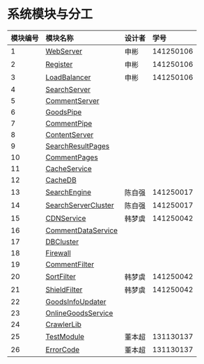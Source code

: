 # 系统模块与分工 #

|模块编号 | 模块名称 | 设计者 |  学号|
| :--- | :---| :---|:---|
|  1 | [WebServer](WebServer.md)| 申彬 | 141250106 |
|  2 | [Register](Register.md)| 申彬 | 141250106 |
|  3 | [LoadBalancer](LoadBalancer.md)	 | 申彬 | 141250106 |
|  4 | [SearchServer](SearchServer.md)|  |  |
|  5 | [CommentServer](SearchServer.md)|  |  |
|  6 | [GoodsPipe](GoodsPipe.md)|  |  |
|  7 | [CommentPipe](CommentPipe.md)|  |  |
|  8 | [ContentServer](ContentServer.md)|  |  |
|  9 | [SearchResultPages](SearchResultPages.md)|  |  |
|  10 | [CommentPages](CommentPages.md)|  |  |
|  11| [CacheService](CacheService.md)|  |  |
|  12| [CacheDB](CacheDB.md)|  |  |
|  13| [SearchEngine](SearchEngine.md)| 陈自强 | 141250017 |
|  14| [SearchServerCluster](SearchServerCluster.md)| 陈自强 | 141250017 |
|  15| [CDNService](CDNService.md)|韩梦虞 | 141250042 |
|  16| [CommentDataService](CommentDataService.md)|  |  |
|  17| [DBCluster](DBCluster.md)|  |  |
|  18| [Firewall](Firewall.md)|  |  |
|  19| [CommentFilter](CommentFilter.md)|  |  |
|  20| [SortFilter](SortFilter.md)|韩梦虞  | 141250042 |
|  21 | [ShieldFilter](ShieldFilter.md)| 韩梦虞 | 141250042 |
|  22 | [GoodsInfoUpdater](GoodsInfoUpdater.md)|  |  |
|  23 | [OnlineGoodsService](OnlineGoodsService.md)|  |  |
|  24 | [CrawlerLib](CrawlerLib.md)|  |  |
|  25 | [TestModule](TestModule.md)| 董本超 | 131130137 |
|  26| [ErrorCode](ErrorCode.md)| 董本超 | 131130137 |

